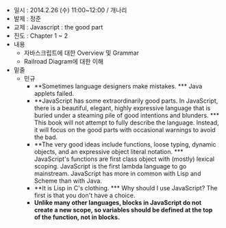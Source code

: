   * 일시 : 2014.2.26 (수) 11:00~12:00 / 개나리
  * 발제 : 정준
  * 교제 : Javascript : the good part
  * 진도 : Chapter 1 ~ 2
  * 내용
    * 자바스크립트에 대한 Overview 및 Grammar
    * Railroad Diagram에 대한 이해
  * 밑줄
    * 민규
      * **Sometimes language designers make mistakes.
      *** Java applets failed.
      * **JavaScript has some extraordinarily good parts. In JavaScript, there is a beautiful, elegant, highly expressive language that is buried under a steaming pile of good intentions and blunders.
      *** This book will not attempt to fully describe the language. Instead, it will focus on the good parts with occasional warnings to avoid the bad.
      * **The very good ideas include functions, loose typing, dynamic objects, and an expressive object literal notation.
      *** JavaScript's functions are first class object with (mostly) lexical scoping. JavaScript is the first lambda language to go mainstream. JavaScript has more in common with Lisp and Scheme than with Java.
      * **It is Lisp in C's clothing.
      *** Why should I use JavaScript? The first is that you don't have a choice.
      * **Unlike many other languages, blocks in JavaScript do not create a new scope, so variables should be defined at the top of the function, not in blocks.**
